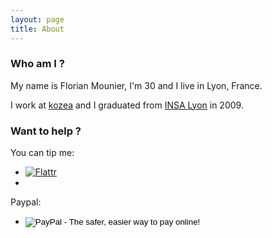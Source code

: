 ```yaml
---
layout: page
title: About
---
```


### Who am I ?

My name is Florian Mounier, I'm 30 and I live in Lyon, France.

I work at [kozea](http://kozea.fr/) and I graduated from [INSA Lyon](http://www.groupe-insa.fr/en) in 2009.


### Want to help ?

You can tip me:

 * [![Flattr](http://api.flattr.com/button/flattr-badge-large.png)](https://flattr.com/submit/auto?user_id=paradoxxx_zero&url=http://paradoxxxzero.github.io&title=paradoxxxzero)
 * 
 
 <script data-gratipay-username="paradoxxxzero" src="//grtp.co/v1.js"></script>

Paypal:

 * <form action="https://www.paypal.com/cgi-bin/webscr" method="post" target="_top"><input type="hidden" name="cmd" value="_s-xclick"><input type="hidden" name="hosted_button_id" value="WYSK79DFX6MWN"><input type="image" src="https://www.paypalobjects.com/en_US/i/btn/btn_donate_LG.gif" border="0" name="submit" alt="PayPal - The safer, easier way to pay online!"><img alt="" border="0" src="https://www.paypalobjects.com/fr_FR/i/scr/pixel.gif" width="1" height="1"></form>


